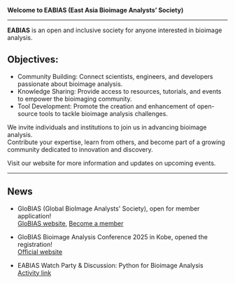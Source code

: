 **Welcome to EABIAS (East Asia Bioimage Analysts’ Society)**

---------------------------------
**EABIAS** is an open and inclusive society for anyone interested in bioimage analysis.  

## Objectives:  
- Community Building: Connect scientists, engineers, and developers passionate about bioimage analysis.  
- Knowledge Sharing: Provide access to resources, tutorials, and events to empower the bioimaging community.  
- Tool Development: Promote the creation and enhancement of open-source tools to tackle bioimage analysis challenges.  

We invite individuals and institutions to join us in advancing bioimage analysis.  
Contribute your expertise, learn from others, and become part of a growing community dedicated to innovation and discovery.

Visit our website for more information and updates on upcoming events.  

---------------------------------

## News  

- GloBIAS (Global BioImage Analysts' Society), open for member application!  
[GloBIAS website](https://www.globias.org/), [Become a member](https://www.globias.org/about-globias/globias-association)

- GloBIAS Bioimage Analysis Conference 2025 in Kobe, opened the registration!  
[Official website](https://www.globias.org/activities/bioimage-analysis-conference-2025-in-kobe)  

- EABIAS Watch Party & Discussion: Python for Bioimage Analysis  
[Activity link](https://docs.google.com/document/d/14mRHf7DGSZsFjaJhhjdbVZDhxe5GPa-8wV1EXQE5PuI/edit?usp=sharing)